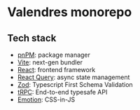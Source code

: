 # Valendres monorepo

## Tech stack
- [pnPM](https://pnpm.io/): package manager
- [Vite](https://vitejs.dev/): next-gen bundler
- [React](https://reactjs.org/): frontend framework
- [React Query](https://tanstack.com/query/v4): async state management
- [Zod](https://zod.dev/): Typescript First Schema Validation
- [tRPC](https://trpc.io/): End-to-end typesafe API
- [Emotion](https://emotion.sh/): CSS-in-JS